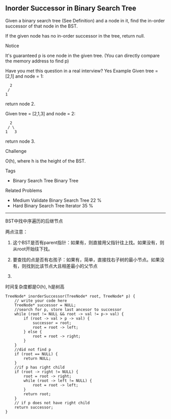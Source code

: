 ## Inorder Successor in Binary Search Tree  ##

Given a binary search tree (See Definition) and a node in it, find the in-order successor of that node in the BST.

If the given node has no in-order successor in the tree, return null.

 Notice

It's guaranteed p is one node in the given tree. (You can directly compare the memory address to find p)

Have you met this question in a real interview? Yes
Example
Given tree = [2,1] and node = 1:

	  2
	 /
	1
return node 2.

Given tree = [2,1,3] and node = 2:

	  2
	 / \
	1   3
return node 3.

Challenge 

O(h), where h is the height of the BST.

Tags 

- Binary Search Tree Binary Tree

Related Problems 

- Medium Validate Binary Search Tree 22 %
- Hard Binary Search Tree Iterator 35 %

----------
BST中找中序遍历的后继节点

两点注意：

1. 这个BST是否有parent指针：如果有，则直接用父指针往上找。如果没有，则从root开始往下找。

2. 要查找的点是否有右孩子：如果有，简单，直接找右子树的最小节点。如果没有，则找到比该节点大且相差最小的父节点
3. 
时间复杂度都是O(h), h是树高

	TreeNode* inorderSuccessor(TreeNode* root, TreeNode* p) {
	    // write your code here
	    TreeNode* successor = NULL;
	    //search for p, store last ancesor to successor
	    while (root != NULL && root -> val != p-> val) {
	        if (root -> val > p -> val) {
	            successor = root;
	            root = root -> left;
	        } else {
	            root = root -> right;
	        }
	    }
	    //did not find p
	    if (root == NULL) {
	        return NULL;
	    }
	    //if p has right child
	    if (root -> right != NULL) {
	        root = root -> right;
	        while (root -> left != NULL) {
	            root = root -> left;
	        }
	        return root;
	    }
	    // if p does not have right child
	    return successor;
	}